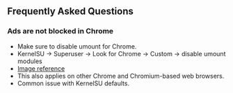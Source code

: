 ## Frequently Asked Questions

### Ads are not blocked in Chrome
- Make sure to disable umount for Chrome.
- KernelSU -> Superuser -> Look for Chrome -> Custom -> disable umount modules
- [Image reference](screenshots/umount_chrome.png)
- This also applies on other Chrome and Chromium-based web browsers.
- Common issue with KernelSU defaults.

